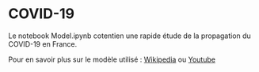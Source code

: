 # COVID-19

Le notebook Model.ipynb cotentien une rapide étude de la propagation du COVID-19 en France.

Pour en savoir plus sur le modèle utilisé : [Wikipedia](https://fr.wikipedia.org/wiki/Mod%C3%A8les_compartimentaux_en_%C3%A9pid%C3%A9miologie) ou [Youtube](https://www.youtube.com/watch?v=-2tI3MQFqkI) 
